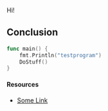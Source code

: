 Hi!

## Conclusion 

```go
func main() {
    fmt.Println("testprogram")
    DoStuff()
}
```

#### Resources

* [Some Link](https://zupzup.org)
